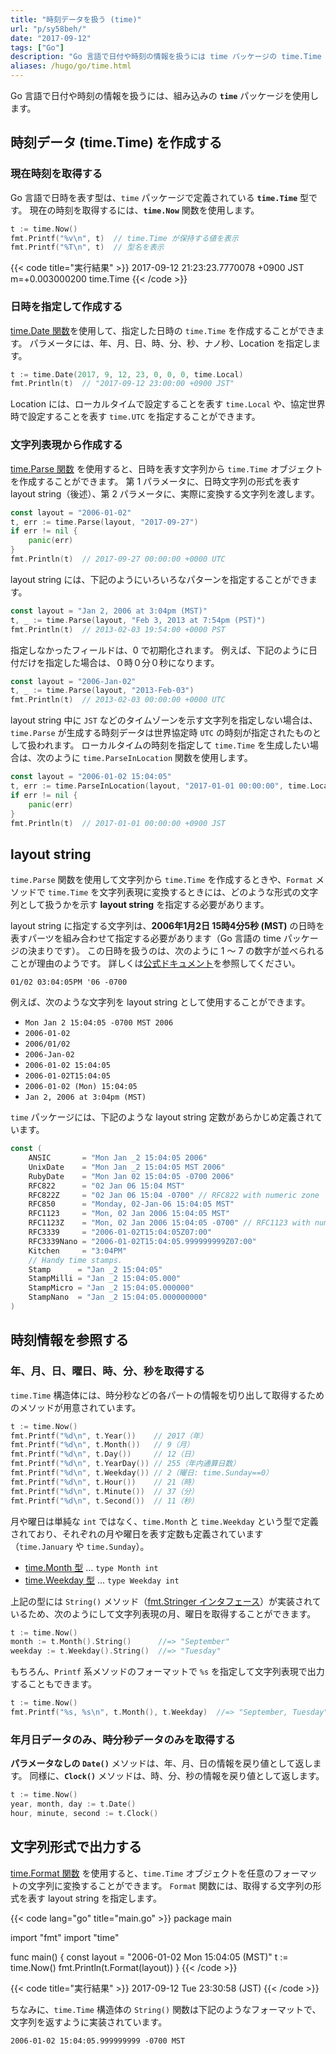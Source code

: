 ```yaml
---
title: "時刻データを扱う (time)"
url: "p/sy58beh/"
date: "2017-09-12"
tags: ["Go"]
description: "Go 言語で日付や時刻の情報を扱うには time パッケージの time.Time 型を使用します。"
aliases: /hugo/go/time.html
---
```


Go 言語で日付や時刻の情報を扱うには、組み込みの __`time`__ パッケージを使用します。

時刻データ (time.Time) を作成する
----

### 現在時刻を取得する

Go 言語で日時を表す型は、`time` パッケージで定義されている __`time.Time`__ 型です。
現在の時刻を取得するには、__`time.Now`__ 関数を使用します。

```go
t := time.Now()
fmt.Printf("%v\n", t)  // time.Time が保持する値を表示
fmt.Printf("%T\n", t)  // 型名を表示
```

{{< code title="実行結果" >}}
2017-09-12 21:23:23.7770078 +0900 JST m=+0.003000200
time.Time
{{< /code >}}


### 日時を指定して作成する

[time.Date 関数](https://golang.org/pkg/time/#Date)を使用して、指定した日時の `time.Time` を作成することができます。
パラメータには、年、月、日、時、分、秒、ナノ秒、Location を指定します。

```go
t := time.Date(2017, 9, 12, 23, 0, 0, 0, time.Local)
fmt.Println(t)  // "2017-09-12 23:00:00 +0900 JST"
```

Location には、ローカルタイムで設定することを表す `time.Local` や、協定世界時で設定することを表す `time.UTC` を指定することができます。


### 文字列表現から作成する

[time.Parse 関数](https://golang.org/pkg/time/#Parse) を使用すると、日時を表す文字列から `time.Time` オブジェクトを作成することができます。
第 1 パラメータに、日時文字列の形式を表す layout string（後述）、第 2 パラメータに、実際に変換する文字列を渡します。

```go
const layout = "2006-01-02"
t, err := time.Parse(layout, "2017-09-27")
if err != nil {
	panic(err)
}
fmt.Println(t)  // 2017-09-27 00:00:00 +0000 UTC
```

layout string には、下記のようにいろいろなパターンを指定することができます。

```go
const layout = "Jan 2, 2006 at 3:04pm (MST)"
t, _ := time.Parse(layout, "Feb 3, 2013 at 7:54pm (PST)")
fmt.Println(t)  // 2013-02-03 19:54:00 +0000 PST
```

指定しなかったフィールドは、0 で初期化されます。
例えば、下記のように日付だけを指定した場合は、０時０分０秒になります。

```go
const layout = "2006-Jan-02"
t, _ := time.Parse(layout, "2013-Feb-03")
fmt.Println(t)  // 2013-02-03 00:00:00 +0000 UTC
```

layout string 中に `JST` などのタイムゾーンを示す文字列を指定しない場合は、`time.Parse` が生成する時刻データは世界協定時 `UTC` の時刻が指定されたものとして扱われます。
ローカルタイムの時刻を指定して `time.Time` を生成したい場合は、次のように `time.ParseInLocation` 関数を使用します。

```go
const layout = "2006-01-02 15:04:05"
t, err := time.ParseInLocation(layout, "2017-01-01 00:00:00", time.Local)
if err != nil {
	panic(err)
}
fmt.Println(t)  // 2017-01-01 00:00:00 +0900 JST
```


layout string
----

`time.Parse` 関数を使用して文字列から `time.Time` を作成するときや、`Format` メソッドで `time.Time` を文字列表現に変換するときには、どのような形式の文字列として扱うかを示す **layout string** を指定する必要があります。

layout string に指定する文字列は、**2006年1月2日 15時4分5秒 (MST)** の日時を表すパーツを組み合わせて指定する必要があります（Go 言語の time パッケージの決まりです）。
この日時を扱うのは、次のように 1 ～ 7 の数字が並べられることが理由のようです。
詳しくは[公式ドキュメント](https://golang.org/pkg/time/#pkg-constants)を参照してください。

```
01/02 03:04:05PM '06 -0700
```

例えば、次のような文字列を layout string として使用することができます。

- `Mon Jan 2 15:04:05 -0700 MST 2006`
- `2006-01-02`
- `2006/01/02`
- `2006-Jan-02`
- `2006-01-02 15:04:05`
- `2006-01-02T15:04:05`
- `2006-01-02 (Mon) 15:04:05`
- `Jan 2, 2006 at 3:04pm (MST)`

`time` パッケージには、下記のような layout string 定数があらかじめ定義されています。

```go
const (
	ANSIC       = "Mon Jan _2 15:04:05 2006"
	UnixDate    = "Mon Jan _2 15:04:05 MST 2006"
	RubyDate    = "Mon Jan 02 15:04:05 -0700 2006"
	RFC822      = "02 Jan 06 15:04 MST"
	RFC822Z     = "02 Jan 06 15:04 -0700" // RFC822 with numeric zone
	RFC850      = "Monday, 02-Jan-06 15:04:05 MST"
	RFC1123     = "Mon, 02 Jan 2006 15:04:05 MST"
	RFC1123Z    = "Mon, 02 Jan 2006 15:04:05 -0700" // RFC1123 with numeric zone
	RFC3339     = "2006-01-02T15:04:05Z07:00"
	RFC3339Nano = "2006-01-02T15:04:05.999999999Z07:00"
	Kitchen     = "3:04PM"
	// Handy time stamps.
	Stamp      = "Jan _2 15:04:05"
	StampMilli = "Jan _2 15:04:05.000"
	StampMicro = "Jan _2 15:04:05.000000"
	StampNano  = "Jan _2 15:04:05.000000000"
)
```


時刻情報を参照する
----

### 年、月、日、曜日、時、分、秒を取得する

`time.Time` 構造体には、時分秒などの各パートの情報を切り出して取得するためのメソッドが用意されています。

```go
t := time.Now()
fmt.Printf("%d\n", t.Year())    // 2017（年）
fmt.Printf("%d\n", t.Month())   // 9（月）
fmt.Printf("%d\n", t.Day())     // 12（日）
fmt.Printf("%d\n", t.YearDay()) // 255（年内通算日数）
fmt.Printf("%d\n", t.Weekday()) // 2（曜日: time.Sunday==0）
fmt.Printf("%d\n", t.Hour())    // 21（時）
fmt.Printf("%d\n", t.Minute())  // 37（分）
fmt.Printf("%d\n", t.Second())  // 11（秒）
```

月や曜日は単純な `int` ではなく、`time.Month` と `time.Weekday` という型で定義されており、それぞれの月や曜日を表す定数も定義されています（`time.January` や `time.Sunday`）。

- [time.Month 型](https://golang.org/pkg/time/#Month) ... `type Month int`
- [time.Weekday 型](https://golang.org/pkg/time/#Weekday) ... `type Weekday int`

上記の型には `String()` メソッド（[fmt.Stringer インタフェース](https://pkg.go.dev/fmt#Stringer)）が実装されているため、次のようにして文字列表現の月、曜日を取得することができます。

```go
t := time.Now()
month := t.Month().String()      //=> "September"
weekday := t.Weekday().String()  //=> "Tuesday"
```

もちろん、`Printf` 系メソッドのフォーマットで `%s` を指定して文字列表現で出力することもできます。

```go
t := time.Now()
fmt.Printf("%s, %s\n", t.Month(), t.Weekday)  //=> "September, Tuesday"
```

### 年月日データのみ、時分秒データのみを取得する

__パラメータなしの `Date()`__ メソッドは、年、月、日の情報を戻り値として返します。
同様に、__`Clock()`__ メソッドは、時、分、秒の情報を戻り値として返します。

```go
t := time.Now()
year, month, day := t.Date()
hour, minute, second := t.Clock()
```


文字列形式で出力する
----

[time.Format 関数](https://golang.org/pkg/time/#Time.Format) を使用すると、`time.Time` オブジェクトを任意のフォーマットの文字列に変換することができます。
`Format` 関数には、取得する文字列の形式を表す layout string を指定します。

{{< code lang="go" title="main.go" >}}
package main

import "fmt"
import "time"

func main() {
	const layout = "2006-01-02 Mon 15:04:05 (MST)"
	t := time.Now()
	fmt.Println(t.Format(layout))
}
{{< /code >}}

{{< code title="実行結果" >}}
2017-09-12 Tue 23:30:58 (JST)
{{< /code >}}

ちなみに、`time.Time` 構造体の `String()` 関数は下記のようなフォーマットで、文字列を返すように実装されています。

```
2006-01-02 15:04:05.999999999 -0700 MST
```

